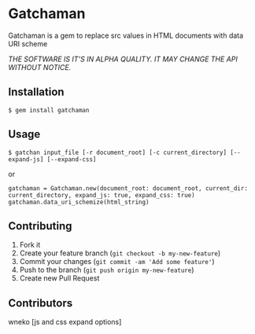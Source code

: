 # Gatchaman

Gatchaman is a gem to replace src values in HTML documents with data URI scheme

*THE SOFTWARE IS IT'S IN ALPHA QUALITY. IT MAY CHANGE THE API WITHOUT NOTICE.*

## Installation

    $ gem install gatchaman

## Usage

    $ gatchan input_file [-r document_root] [-c current_directory] [--expand-js] [--expand-css]

or

    gatchaman = Gatchaman.new(document_root: document_root, current_dir: current_directory, expand_js: true, expand_css: true)
    gatchaman.data_uri_schemize(html_string)

## Contributing

1. Fork it
2. Create your feature branch (`git checkout -b my-new-feature`)
3. Commit your changes (`git commit -am 'Add some feature'`)
4. Push to the branch (`git push origin my-new-feature`)
5. Create new Pull Request

## Contributors

wneko [js and css expand options]